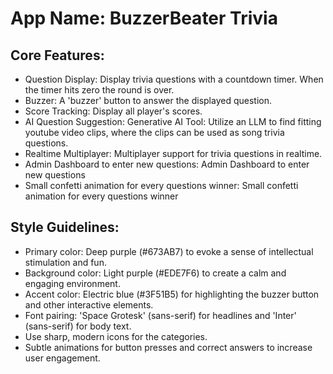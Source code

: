 # **App Name**: BuzzerBeater Trivia

## Core Features:

- Question Display: Display trivia questions with a countdown timer. When the timer hits zero the round is over.
- Buzzer: A 'buzzer' button to answer the displayed question.
- Score Tracking: Display all player's scores.
- AI Question Suggestion: Generative AI Tool: Utilize an LLM to find fitting youtube video clips, where the clips can be used as song trivia questions.
- Realtime Multiplayer: Multiplayer support for trivia questions in realtime.
- Admin Dashboard to enter new questions: Admin Dashboard to enter new questions
- Small confetti animation for every questions winner: Small confetti animation for every questions winner

## Style Guidelines:

- Primary color: Deep purple (#673AB7) to evoke a sense of intellectual stimulation and fun.
- Background color: Light purple (#EDE7F6) to create a calm and engaging environment.
- Accent color: Electric blue (#3F51B5) for highlighting the buzzer button and other interactive elements.
- Font pairing: 'Space Grotesk' (sans-serif) for headlines and 'Inter' (sans-serif) for body text.
- Use sharp, modern icons for the categories.
- Subtle animations for button presses and correct answers to increase user engagement.